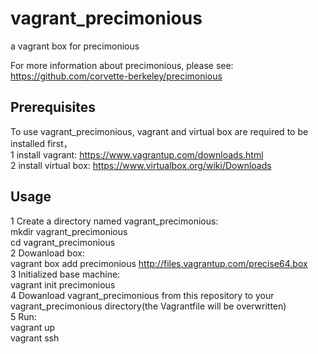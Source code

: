 # vagrant_precimonious
a vagrant box for precimonious

For more information about precimonious, please see:
https://github.com/corvette-berkeley/precimonious

Prerequisites  
---------------------------------------  
To use vagrant_precimonious, vagrant and virtual box are required to be installed first，  
1 install vagrant: https://www.vagrantup.com/downloads.html  
2 install virtual box:  https://www.virtualbox.org/wiki/Downloads  

Usage  
--------------------------------------  
1 Create a directory named vagrant_precimonious:  
    mkdir vagrant_precimonious  
    cd vagrant_precimonious  
2 Dowanload box:  
    vagrant box add precimonious http://files.vagrantup.com/precise64.box  
3 Initialized base machine:  
    vagrant init precimonious  
4 Dowanload vagrant_precimonious from this repository to your vagrant_precimonious directory(the Vagrantfile will be overwritten)  
5 Run:  
    vagrant up  
    vagrant ssh  
